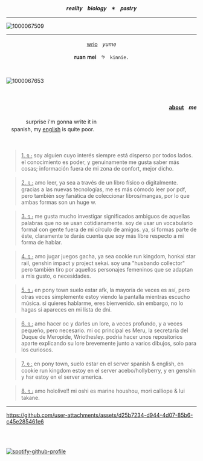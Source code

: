 <p align="center">𝒓𝒆𝒂𝒍𝒊𝒕𝒚ㅤ𝒃𝒊𝒐𝒍𝒐𝒈𝒚ㅤ✶ㅤ𝒑𝒂𝒔𝒕𝒓𝒚</p>

___
![1000067509](https://github.com/user-attachments/assets/235deb4b-9a12-43fe-aec6-982b70b7db24)
___

<p align="center">
 <a href="https://genshin-impact.fandom.com/wiki/Wriothesley">wrio</a>ㅤ<em>yume</em></p>
<p align="center">𝐫𝐮𝐚𝐧 𝐦𝐞𝐢ㅤ𖧧ㅤ<code>kinnie.</code></p>

<br>

![1000067653](https://github.com/user-attachments/assets/e9568ee4-c3fa-484d-a403-157639ff7a58)

<br>

#### <p align="right"><ins>about</ins>‎ㅤ<em>me</em></p>
ㅤㅤㅤㅤsurprise i'm gonna write it in<br>
ㅤspanish, my <ins>english</ins> is quite poor.

<br>

><ins>1. ᠀ ᎓</ins> soy alguien cuyo interés siempre está disperso por todos lados. el conocimiento es poder, y genuinamente me gusta saber más cosas; información fuera de mi zona de confort, mejor dicho.

><ins>2. ᠀ ᎓</ins> amo leer, ya sea a través de un libro físico o digitalmente. gracias a las nuevas tecnologías, me es más cómodo leer por pdf, pero también soy fanática de coleccionar libros/mangas, por lo que ambas formas son un huge w.

><ins>3. ᠀ ᎓</ins> me gusta mucho investigar significados ambiguos de aquellas palabras que no se usan cotidianamente. soy de usar un vocabulario formal con gente fuera de mi círculo de amigos. ya, si formas parte de éste, claramente te darás cuenta que soy más libre respecto a mi forma de hablar.

><ins>4. ᠀ ᎓</ins> amo jugar juegos gacha, ya sea cookie run kingdom, honkai star rail, genshin impact y project sekai. soy una "husbando collector" pero también tiro por aquellos personajes femeninos que se adaptan a mis gusto, o necesidades.

><ins>5. ᠀ ᎓</ins> en pony town suelo estar afk, la mayoría de veces es así, pero otras veces simplemente estoy viendo la pantalla mientras escucho música. si quieres hablarme, eres bienvenido. sin embargo, no lo hagas si apareces en mi lista de dni.

><ins>6. ᠀ ᎓</ins> amo hacer oc y darles un lore, a veces profundo, y a veces pequeño, pero necesario. mi oc principal es Meru, la secretaria del Duque de Meropide, Wriothesley. podría hacer unos repositorios aparte explicando su lore brevemente junto a varios dibujos, solo para los curiosos.

><ins>7. ᠀ ᎓</ins> en pony town, suelo estar en el server spanish & english, en cookie run kingdom estoy en el server acebo/hollyberry, y en genshin y hsr estoy en el server america.

><ins>8. ᠀ ᎓</ins> amo hololive!! mi oshi es marine houshou, mori calliope & lui takane.

___

https://github.com/user-attachments/assets/d25b7234-d944-4d07-85b6-c45e285461e6

<br><br>

[![spotify-github-profile](https://spotify-github-profile.kittinanx.com/api/view?uid=gf2p93s05qadzjbx9yblox2ds&cover_image=true&theme=novatorem&show_offline=false&background_color=121212&interchange=false&bar_color=0000ff&bar_color_cover=false)](https://github.com/kittinan/spotify-github-profile)
